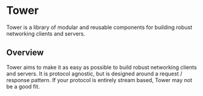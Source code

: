 # Tower

Tower is a library of modular and reusable components for building robust
networking clients and servers.

## Overview

Tower aims to make it as easy as possible to build robust networking clients and
servers. It is protocol agnostic, but is designed around a request / response
pattern. If your protocol is entirely stream based, Tower may not be a good fit.
